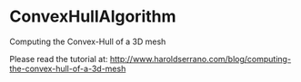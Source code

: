 # ConvexHullAlgorithm
Computing the Convex-Hull of a 3D mesh

Please read the tutorial at: http://www.haroldserrano.com/blog/computing-the-convex-hull-of-a-3d-mesh
